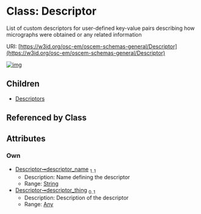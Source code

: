
# Class: Descriptor

List of custom descriptors for user-defined key-value pairs describing how micrographs were obtained or any related information

URI: [https://w3id.org/osc-em/oscem-schemas-general/Descriptor](https://w3id.org/osc-em/oscem-schemas-general/Descriptor)


[![img](https://yuml.me/diagram/nofunky;dir:TB/class/[Descriptors],[Any]<descriptor_thing%200..1-++[Descriptor&#124;descriptor_name:string],[Descriptor]^-[Descriptors],[Any])](https://yuml.me/diagram/nofunky;dir:TB/class/[Descriptors],[Any]<descriptor_thing%200..1-++[Descriptor&#124;descriptor_name:string],[Descriptor]^-[Descriptors],[Any])

## Children

 * [Descriptors](Descriptors.md)

## Referenced by Class


## Attributes


### Own

 * [Descriptor➞descriptor_name](Descriptor_descriptor_name.md)  <sub>1..1</sub>
     * Description: Name defining the descriptor
     * Range: [String](types/String.md)
 * [Descriptor➞descriptor_thing](Descriptor_descriptor_thing.md)  <sub>0..1</sub>
     * Description: Description of the descriptor
     * Range: [Any](Any.md)
